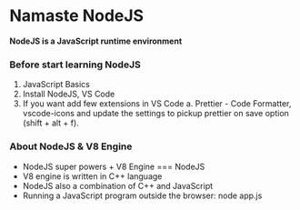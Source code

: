 # Namaste NodeJS

**NodeJS is a JavaScript runtime environment**

### Before start learning NodeJS

1.  JavaScript Basics
2.  Install NodeJS, VS Code
3.  If you want add few extensions in VS Code a. Prettier - Code Formatter, vscode-icons and update the settings to pickup prettier on save option (shift + alt + f).

### About NodeJS & V8 Engine

- NodeJS super powers + V8 Engine === NodeJS
- V8 engine is written in C++ language
- NodeJS also a combination of C++ and JavaScript
- Running a JavaScript program outside the browser: node app.js
